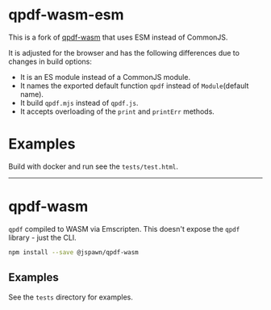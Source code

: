 # qpdf-wasm-esm

This is a fork of [qpdf-wasm](https://github.com/jsscheller/qpdf-wasm/) that uses ESM instead of CommonJS.

It is adjusted for the browser and has the following differences due to changes in build options:
- It is an ES module instead of a CommonJS module.
- It names the exported default function `qpdf` instead of `Module`(default name).
- It build `qpdf.mjs` instead of `qpdf.js`.
- It accepts overloading of the `print` and `printErr` methods.

# Examples

Build with docker and run see the `tests/test.html`.

---

# qpdf-wasm

`qpdf` compiled to WASM via Emscripten. This doesn't expose the `qpdf` library - just the CLI.

```sh
npm install --save @jspawn/qpdf-wasm
```

## Examples

See the `tests` directory for examples.
